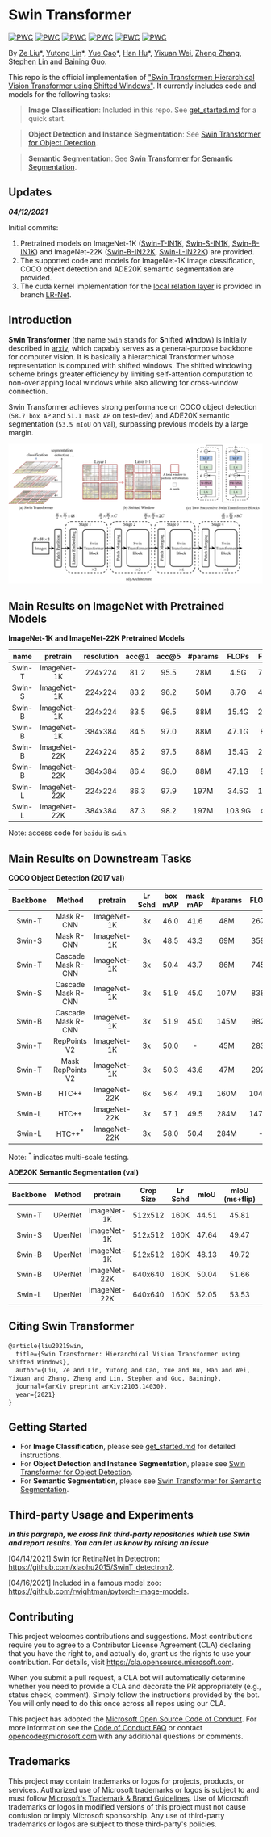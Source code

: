 # Swin Transformer

[![PWC](https://img.shields.io/endpoint.svg?url=https://paperswithcode.com/badge/swin-transformer-hierarchical-vision/object-detection-on-coco)](https://paperswithcode.com/sota/object-detection-on-coco?p=swin-transformer-hierarchical-vision)
[![PWC](https://img.shields.io/endpoint.svg?url=https://paperswithcode.com/badge/swin-transformer-hierarchical-vision/instance-segmentation-on-coco)](https://paperswithcode.com/sota/instance-segmentation-on-coco?p=swin-transformer-hierarchical-vision)
[![PWC](https://img.shields.io/endpoint.svg?url=https://paperswithcode.com/badge/swin-transformer-hierarchical-vision/object-detection-on-coco-minival)](https://paperswithcode.com/sota/object-detection-on-coco-minival?p=swin-transformer-hierarchical-vision)
[![PWC](https://img.shields.io/endpoint.svg?url=https://paperswithcode.com/badge/swin-transformer-hierarchical-vision/instance-segmentation-on-coco-minival)](https://paperswithcode.com/sota/instance-segmentation-on-coco-minival?p=swin-transformer-hierarchical-vision)
[![PWC](https://img.shields.io/endpoint.svg?url=https://paperswithcode.com/badge/swin-transformer-hierarchical-vision/semantic-segmentation-on-ade20k)](https://paperswithcode.com/sota/semantic-segmentation-on-ade20k?p=swin-transformer-hierarchical-vision)
[![PWC](https://img.shields.io/endpoint.svg?url=https://paperswithcode.com/badge/swin-transformer-hierarchical-vision/semantic-segmentation-on-ade20k-val)](https://paperswithcode.com/sota/semantic-segmentation-on-ade20k-val?p=swin-transformer-hierarchical-vision)

By [Ze Liu](https://github.com/zeliu98/)\*, [Yutong Lin](https://github.com/impiga)\*, [Yue Cao](http://yue-cao.me)\*, [Han Hu](https://ancientmooner.github.io/)\*, [Yixuan Wei](https://github.com/weiyx16), [Zheng Zhang](https://stupidzz.github.io/), [Stephen Lin](https://scholar.google.com/citations?user=c3PYmxUAAAAJ&hl=en) and [Baining Guo](https://www.microsoft.com/en-us/research/people/bainguo/).

This repo is the official implementation of ["Swin Transformer: Hierarchical Vision Transformer using Shifted Windows"](https://arxiv.org/pdf/2103.14030.pdf). It currently includes code and models for the following tasks:

> **Image Classification**: Included in this repo. See [get_started.md](get_started.md) for a quick start.

> **Object Detection and Instance Segmentation**: See [Swin Transformer for Object Detection](https://github.com/SwinTransformer/Swin-Transformer-Object-Detection).

> **Semantic Segmentation**: See [Swin Transformer for Semantic Segmentation](https://github.com/SwinTransformer/Swin-Transformer-Semantic-Segmentation).

## Updates

***04/12/2021***

Initial commits:

1. Pretrained models on ImageNet-1K ([Swin-T-IN1K](https://github.com/SwinTransformer/storage/releases/download/v1.0.0/swin_tiny_patch4_window7_224.pth), [Swin-S-IN1K](https://github.com/SwinTransformer/storage/releases/download/v1.0.0/swin_small_patch4_window7_224.pth), [Swin-B-IN1K](https://github.com/SwinTransformer/storage/releases/download/v1.0.0/swin_base_patch4_window7_224.pth)) and ImageNet-22K ([Swin-B-IN22K](https://github.com/SwinTransformer/storage/releases/download/v1.0.0/swin_base_patch4_window7_224_22k.pth), [Swin-L-IN22K](https://github.com/SwinTransformer/storage/releases/download/v1.0.0/https://github.com/SwinTransformer/storage/releases/download/v1.0.0/swin_large_patch4_window7_224_22k.pth)) are provided.
2. The supported code and models for ImageNet-1K image classification, COCO object detection and ADE20K semantic segmentation are provided.
3. The cuda kernel implementation for the [local relation layer](https://arxiv.org/pdf/1904.11491.pdf) is provided in branch [LR-Net](https://github.com/microsoft/Swin-Transformer/tree/LR-Net).

## Introduction

**Swin Transformer** (the name `Swin` stands for **S**hifted **win**dow) is initially described in [arxiv](https://arxiv.org/abs/2103.14030), which capably serves as a
general-purpose backbone for computer vision. It is basically a hierarchical Transformer whose representation is
computed with shifted windows. The shifted windowing scheme brings greater efficiency by limiting self-attention
computation to non-overlapping local windows while also allowing for cross-window connection.

Swin Transformer achieves strong performance on COCO object detection (`58.7 box AP` and `51.1 mask AP` on test-dev) and
ADE20K semantic segmentation (`53.5 mIoU` on val), surpassing previous models by a large margin.

![teaser](figures/teaser.png)

## Main Results on ImageNet with Pretrained Models

**ImageNet-1K and ImageNet-22K Pretrained Models**

| name | pretrain | resolution |acc@1 | acc@5 | #params | FLOPs | FPS| 22K model | 1K model |
| :---: | :---: | :---: | :---: | :---: | :---: | :---: | :---: |:---: |:---: |
| Swin-T | ImageNet-1K | 224x224 | 81.2 | 95.5 | 28M | 4.5G | 755 | - | [github](https://github.com/SwinTransformer/storage/releases/download/v1.0.0/swin_tiny_patch4_window7_224.pth)/[baidu](https://pan.baidu.com/s/156nWJy4Q28rDlrX-rRbI3w) |
| Swin-S | ImageNet-1K | 224x224 | 83.2 | 96.2 | 50M | 8.7G | 437 | - | [github](https://github.com/SwinTransformer/storage/releases/download/v1.0.0/swin_small_patch4_window7_224.pth)/[baidu](https://pan.baidu.com/s/1KFjpj3Efey3LmtE1QqPeQg) |
| Swin-B | ImageNet-1K | 224x224 | 83.5 | 96.5 | 88M | 15.4G | 278  | - | [github](https://github.com/SwinTransformer/storage/releases/download/v1.0.0/swin_base_patch4_window7_224.pth)/[baidu](https://pan.baidu.com/s/16bqCTEc70nC_isSsgBSaqQ) |
| Swin-B | ImageNet-1K | 384x384 | 84.5 | 97.0 | 88M | 47.1G | 85 | - | [github](https://github.com/SwinTransformer/storage/releases/download/v1.0.0/swin_base_patch4_window12_384.pth)/[baidu](https://pan.baidu.com/s/1xT1cu740-ejW7htUdVLnmw) |
| Swin-B | ImageNet-22K | 224x224 | 85.2 | 97.5 | 88M | 15.4G | 278 | [github](https://github.com/SwinTransformer/storage/releases/download/v1.0.0/swin_base_patch4_window7_224_22k.pth)/[baidu](https://pan.baidu.com/s/1y1Ec3UlrKSI8IMtEs-oBXA) | [github](https://github.com/SwinTransformer/storage/releases/download/v1.0.0/swin_base_patch4_window7_224_22kto1k.pth)/[baidu](https://pan.baidu.com/s/1n_wNkcbRxVXit8r_KrfAVg) |
| Swin-B | ImageNet-22K | 384x384 | 86.4 | 98.0 | 88M | 47.1G | 85 | [github](https://github.com/SwinTransformer/storage/releases/download/v1.0.0/swin_base_patch4_window12_384_22k.pth)/[baidu](https://pan.baidu.com/s/1vwJxnJcVqcLZAw9HaqiR6g) | [github](https://github.com/SwinTransformer/storage/releases/download/v1.0.0/swin_base_patch4_window12_384_22kto1k.pth)/[baidu](https://pan.baidu.com/s/1caKTSdoLJYoi4WBcnmWuWg) |
| Swin-L | ImageNet-22K | 224x224 | 86.3 | 97.9 | 197M | 34.5G | 141 | [github](https://github.com/SwinTransformer/storage/releases/download/v1.0.0/swin_large_patch4_window7_224_22k.pth)/[baidu](https://pan.baidu.com/s/1pws3rOTFuOebBYP3h6Kx8w) | [github](https://github.com/SwinTransformer/storage/releases/download/v1.0.0/swin_large_patch4_window7_224_22kto1k.pth)/[baidu](https://pan.baidu.com/s/1NkQApMWUhxBGjk1ne6VqBQ) |
| Swin-L | ImageNet-22K | 384x384 | 87.3 | 98.2 | 197M | 103.9G | 42 | [github](https://github.com/SwinTransformer/storage/releases/download/v1.0.0/swin_large_patch4_window12_384_22k.pth)/[baidu](https://pan.baidu.com/s/1sl7o_bJA143OD7UqSLAMoA) | [github](https://github.com/SwinTransformer/storage/releases/download/v1.0.0/swin_large_patch4_window12_384_22kto1k.pth)/[baidu](https://pan.baidu.com/s/1X0FLHQyPOC6Kmv2CmgxJvA) |

Note: access code for `baidu` is `swin`.

## Main Results on Downstream Tasks

**COCO Object Detection (2017 val)**

| Backbone | Method | pretrain | Lr Schd | box mAP | mask mAP | #params | FLOPs |
| :---: | :---: | :---: | :---: | :---: | :---: | :---: | :---: |
| Swin-T | Mask R-CNN | ImageNet-1K | 3x | 46.0 | 41.6 | 48M | 267G |
| Swin-S | Mask R-CNN | ImageNet-1K | 3x | 48.5 | 43.3 | 69M | 359G |
| Swin-T | Cascade Mask R-CNN | ImageNet-1K | 3x | 50.4 | 43.7 | 86M | 745G |
| Swin-S | Cascade Mask R-CNN | ImageNet-1K |  3x | 51.9 | 45.0 | 107M | 838G |
| Swin-B | Cascade Mask R-CNN | ImageNet-1K |  3x | 51.9 | 45.0 | 145M | 982G |
| Swin-T | RepPoints V2 | ImageNet-1K | 3x | 50.0 | - | 45M | 283G |
| Swin-T | Mask RepPoints V2 | ImageNet-1K | 3x | 50.3 | 43.6 | 47M | 292G |
| Swin-B | HTC++ | ImageNet-22K | 6x | 56.4 | 49.1 | 160M | 1043G |
| Swin-L | HTC++ | ImageNet-22K | 3x | 57.1 | 49.5 | 284M | 1470G |
| Swin-L | HTC++<sup>*</sup> | ImageNet-22K | 3x | 58.0 | 50.4 | 284M | - |

Note: <sup>*</sup> indicates multi-scale testing.

**ADE20K Semantic Segmentation (val)**

| Backbone | Method | pretrain | Crop Size | Lr Schd | mIoU | mIoU (ms+flip) | #params | FLOPs |
| :---: | :---: | :---: | :---: | :---: | :---: | :---: | :---: | :---: |
| Swin-T | UPerNet | ImageNet-1K | 512x512 | 160K | 44.51 | 45.81 | 60M | 945G |
| Swin-S | UperNet | ImageNet-1K | 512x512 | 160K | 47.64 | 49.47 | 81M | 1038G |
| Swin-B | UperNet | ImageNet-1K | 512x512 | 160K | 48.13 | 49.72 | 121M | 1188G |
| Swin-B | UPerNet | ImageNet-22K | 640x640 | 160K | 50.04 | 51.66 | 121M | 1841G |
| Swin-L | UperNet | ImageNet-22K | 640x640 | 160K | 52.05 | 53.53 | 234M | 3230G |

## Citing Swin Transformer

```
@article{liu2021Swin,
  title={Swin Transformer: Hierarchical Vision Transformer using Shifted Windows},
  author={Liu, Ze and Lin, Yutong and Cao, Yue and Hu, Han and Wei, Yixuan and Zhang, Zheng and Lin, Stephen and Guo, Baining},
  journal={arXiv preprint arXiv:2103.14030},
  year={2021}
}
```

## Getting Started

- For **Image Classification**, please see [get_started.md](get_started.md) for detailed instructions.
- For **Object Detection and Instance Segmentation**, please see [Swin Transformer for Object Detection](https://github.com/SwinTransformer/Swin-Transformer-Object-Detection).
- For **Semantic Segmentation**, please see [Swin Transformer for Semantic Segmentation](https://github.com/SwinTransformer/Swin-Transformer-Semantic-Segmentation).

## Third-party Usage and Experiments

***In this pargraph, we cross link third-party repositories which use Swin and report results. You can let us know by raising an issue***

[04/14/2021] Swin for RetinaNet in Detectron: https://github.com/xiaohu2015/SwinT_detectron2.

[04/16/2021] Included in a famous model zoo: https://github.com/rwightman/pytorch-image-models.

## Contributing

This project welcomes contributions and suggestions.  Most contributions require you to agree to a
Contributor License Agreement (CLA) declaring that you have the right to, and actually do, grant us
the rights to use your contribution. For details, visit https://cla.opensource.microsoft.com.

When you submit a pull request, a CLA bot will automatically determine whether you need to provide
a CLA and decorate the PR appropriately (e.g., status check, comment). Simply follow the instructions
provided by the bot. You will only need to do this once across all repos using our CLA.

This project has adopted the [Microsoft Open Source Code of Conduct](https://opensource.microsoft.com/codeofconduct/).
For more information see the [Code of Conduct FAQ](https://opensource.microsoft.com/codeofconduct/faq/) or
contact [opencode@microsoft.com](mailto:opencode@microsoft.com) with any additional questions or comments.

## Trademarks

This project may contain trademarks or logos for projects, products, or services. Authorized use of Microsoft
trademarks or logos is subject to and must follow
[Microsoft's Trademark & Brand Guidelines](https://www.microsoft.com/en-us/legal/intellectualproperty/trademarks/usage/general).
Use of Microsoft trademarks or logos in modified versions of this project must not cause confusion or imply Microsoft sponsorship.
Any use of third-party trademarks or logos are subject to those third-party's policies.

